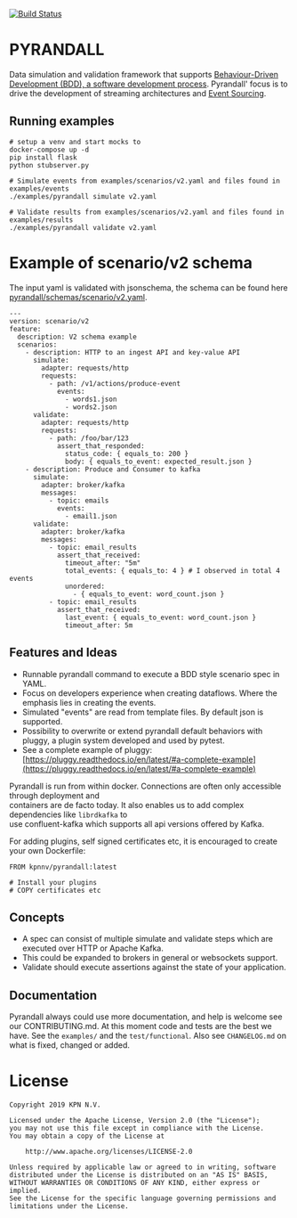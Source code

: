 [![Build Status](https://api.travis-ci.org/kpn/pyrandall.svg?branch=master)](https://travis-ci.org/kpn/pyrandall)

# PYRANDALL

Data simulation and validation framework that supports [Behaviour-Driven Development (BDD), a software development process](https://cucumber.io/docs/bdd/).
Pyrandall' focus is to drive the development of streaming architectures and [Event Sourcing](https://martinfowler.com/eaaDev/EventSourcing.html).

## Running examples

```
# setup a venv and start mocks to
docker-compose up -d
pip install flask
python stubserver.py
```

```
# Simulate events from examples/scenarios/v2.yaml and files found in examples/events
./examples/pyrandall simulate v2.yaml
```

```
# Validate results from examples/scenarios/v2.yaml and files found in examples/results
./examples/pyrandall validate v2.yaml
```

# Example of scenario/v2 schema

The input yaml is validated with jsonschema, the schema can be found here [pyrandall/schemas/scenario/v2.yaml](https://github.com/kpn/pyrandall/tree/master/pyrandall/schemas/scenario/v2.yaml).

```
---
version: scenario/v2
feature:
  description: V2 schema example
  scenarios:
    - description: HTTP to an ingest API and key-value API
      simulate:
        adapter: requests/http
        requests:
          - path: /v1/actions/produce-event
            events:
              - words1.json
              - words2.json
      validate:
        adapter: requests/http
        requests:
          - path: /foo/bar/123
            assert_that_responded:
              status_code: { equals_to: 200 }
              body: { equals_to_event: expected_result.json }
    - description: Produce and Consumer to kafka
      simulate:
        adapter: broker/kafka
        messages:
          - topic: emails
            events:
              - email1.json
      validate:
        adapter: broker/kafka
        messages:
          - topic: email_results
            assert_that_received:
              timeout_after: "5m"
              total_events: { equals_to: 4 } # I observed in total 4 events
              unordered:
                - { equals_to_event: word_count.json }
          - topic: email_results
            assert_that_received:
              last_event: { equals_to_event: word_count.json }
              timeout_after: 5m
```


## Features and Ideas

* Runnable pyrandall command to execute a BDD style scenario spec in YAML.
* Focus on developers experience when creating dataflows. Where the emphasis lies in creating the events.
* Simulated "events" are read from template files. By default json is supported.
* Possibility to overwrite or extend pyrandall default behaviors with pluggy, a plugin system developed and used by pytest.
* See a complete example of pluggy: [https://pluggy.readthedocs.io/en/latest/#a-complete-example](https://pluggy.readthedocs.io/en/latest/#a-complete-example)


Pyrandall is run from within docker. Connections are often only accessible through deployment and \
containers are de facto today. It also enables us to add complex dependencies like `librdkafka` to \
use confluent-kafka which supports all api versions offered by Kafka.

For adding plugins, self signed certificates etc, it is encouraged to create your own Dockerfile:

```{Dockerfile}
FROM kpnnv/pyrandall:latest

# Install your plugins
# COPY certificates etc
```

## Concepts

* A spec can consist of multiple simulate and validate steps which are executed over HTTP or Apache Kafka.
* This could be expanded to brokers in general or websockets support.
* Validate should execute assertions against the state of your application.


## Documentation

Pyrandall always could use more documentation, and help is welcome see our CONTRIBUTING.md.
At this moment code and tests are the best we have. See the `examples/` and the `test/functional`.
Also see `CHANGELOG.md` on what is fixed, changed or added.


# License


```
Copyright 2019 KPN N.V.

Licensed under the Apache License, Version 2.0 (the "License");
you may not use this file except in compliance with the License.
You may obtain a copy of the License at

    http://www.apache.org/licenses/LICENSE-2.0

Unless required by applicable law or agreed to in writing, software
distributed under the License is distributed on an "AS IS" BASIS,
WITHOUT WARRANTIES OR CONDITIONS OF ANY KIND, either express or implied.
See the License for the specific language governing permissions and
limitations under the License.
```
